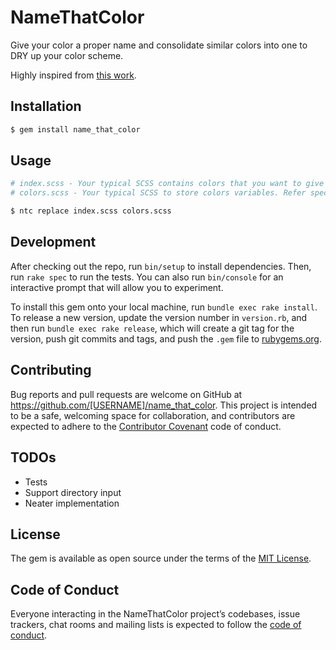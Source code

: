 # NameThatColor

Give your color a proper name and consolidate similar colors into one to DRY up your color scheme.

Highly inspired from [this work](http://chir.ag/projects/name-that-color/).

## Installation

```bash
$ gem install name_that_color
```

## Usage

```bash
# index.scss - Your typical SCSS contains colors that you want to give them some names. Refer spec/fixtures/dummy.scss
# colors.scss - Your typical SCSS to store colors variables. Refer spec/fixtures/colors.scss

$ ntc replace index.scss colors.scss
```

## Development

After checking out the repo, run `bin/setup` to install dependencies. Then, run `rake spec` to run the tests. You can also run `bin/console` for an interactive prompt that will allow you to experiment.

To install this gem onto your local machine, run `bundle exec rake install`. To release a new version, update the version number in `version.rb`, and then run `bundle exec rake release`, which will create a git tag for the version, push git commits and tags, and push the `.gem` file to [rubygems.org](https://rubygems.org).

## Contributing

Bug reports and pull requests are welcome on GitHub at https://github.com/[USERNAME]/name_that_color. This project is intended to be a safe, welcoming space for collaboration, and contributors are expected to adhere to the [Contributor Covenant](http://contributor-covenant.org) code of conduct.

## TODOs

* Tests
* Support directory input
* Neater implementation

## License

The gem is available as open source under the terms of the [MIT License](http://opensource.org/licenses/MIT).

## Code of Conduct

Everyone interacting in the NameThatColor project’s codebases, issue trackers, chat rooms and mailing lists is expected to follow the [code of conduct](https://github.com/[USERNAME]/name_that_color/blob/master/CODE_OF_CONDUCT.md).
